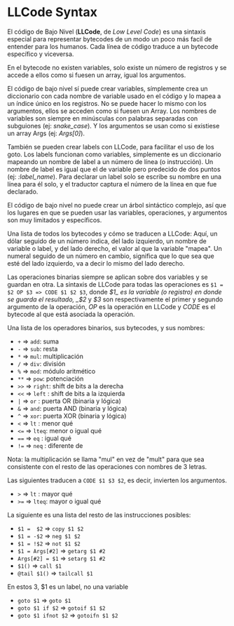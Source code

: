 # LLCode Syntax

El código de Bajo Nivel (__LLCode__, de _Low Level Code_) es una sintaxis
especial para representar bytecodes de un modo un poco más facil de entender
para los humanos. Cada línea de código traduce a un bytecode específico
y viceversa.

En el bytecode no existen variables, solo existe un número de registros y se
accede a ellos como si fuesen un array, igual los argumentos.

El código de bajo nivel sí puede crear variables, símplemente crea un
diccionario con cada nombre de variable usado en el código y lo mapea a un
índice único en los registros. No se puede hacer lo mismo con los argumentos,
ellos se acceden como si fuesen un Array. Los nombres de variables son siempre
en minúsculas con palabras separadas con subguiones (ej: *snake_case*). Y los
argumentos se usan como si existiese un array Args (ej: *Args[0]*).

También se pueden crear labels con LLCode, para facilitar el uso de los goto.
Los labels funcionan como variables, simplemente es un diccionario mapeando
un nombre de label a un número de línea (o instrucción). Un nombre de label
es igual que el de variable pero predecido de dos puntos (ej: *:label_name*).
Para declarar un label solo se escribe su nombre en una línea para él solo,
y el traductor captura el número de la línea en que fue declarado.

El código de bajo nivel no puede crear un árbol sintáctico complejo, así que
los lugares en que se pueden usar las variables, operaciones, y argumentos
son muy limitados y específicos.

Una lista de todos los bytecodes y cómo se traducen a LLCode:
Aquí, un dólar seguido de un número indica, del lado izquierdo, un nombre de
variable o label, y del lado derecho, el valor al que la variable "mapea".
Un numeral seguido de un número en cambio, significa que lo que sea que esté
del lado izquierdo, va a decir lo mismo del lado derecho.

Las operaciones binarias siempre se aplican sobre dos variables y se guardan
en otra. La sintaxis de LLCode para todas las operaciones es
`$1 = $2 OP $3 => CODE $1 $2 $3`, donde _$1_ es la variable (o registro) en
donde se guarda el resultado, _$2_ y _$3_ son  respectivamente el primer y
segundo argumento de la operación, _OP_ es la operación en LLCode y _CODE_
es el bytecode al que está asociada la operación.

Una lista de los operadores binarios, sus bytecodes, y sus nombres:

* `+` => `add`: suma
* `-` => `sub`: resta
* `*` => `mul`: multiplicación
* `/` => `div`: división
* `%` => `mod`: módulo aritmético
* `**` => `pow`: potenciación
* `>>` => `right`: shift de bits a la derecha
* `<<` => `left` : shift de bits a la izquierda
* `|` => `or` : puerta OR  (binaria y lógica)
* `&` => `and`: puerta AND (binaria y lógica)
* `^` => `xor`: puerta XOR (binaria y lógica)
* `<`  => `lt`  : menor qué
* `<=` => `lteq`: menor o igual qué
* `==` => `eq`  : igual qué
* `!=` => `neq` : diferente de

Nota: la multiplicación se llama "mul" en vez de "mult" para que sea
consistente con el resto de las operaciones con nombres de 3 letras.

Las siguientes traducen a `CODE $1 $3 $2`, es decir, invierten los argumentos.

* `>`  => `lt`  : mayor qué
* `>=` => `lteq`: mayor o igual qué

La siguiente es una lista del resto de las instrucciones posibles:

* `$1 =  $2` => `copy $1 $2`
* `$1 = -$2` => `neg $1 $2`
* `$1 = !$2` => `not $1 $2`
* `$1 = Args[#2]` => `getarg $1 #2`
* `Args[#2] = $1` => `setarg $1 #2`
* `$1()` => `call $1`
* `@tail $1()` => `tailcall $1`

En estos 3, $1 es un label, no una variable

* `goto $1` => `goto $1`
* `goto $1 if $2` => `gotoif $1 $2`
* `goto $1 ifnot $2` => `gotoifn $1 $2`


